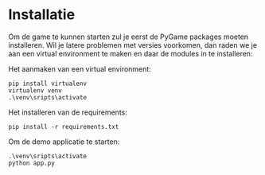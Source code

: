 # Installatie
Om de game te kunnen starten zul je eerst de PyGame packages moeten installeren. Wil je latere problemen met versies voorkomen, dan raden we je aan een virtual environment te maken en daar de modules in te installeren: 

Het aanmaken van een virtual environment:
```
pip install virtualenv
virtualenv venv
.\venv\sripts\activate

```

Het installeren van de requirements:
```
pip install -r requirements.txt
```

Om de demo applicatie te starten: 
``` 
.\venv\sripts\activate
python app.py
```

